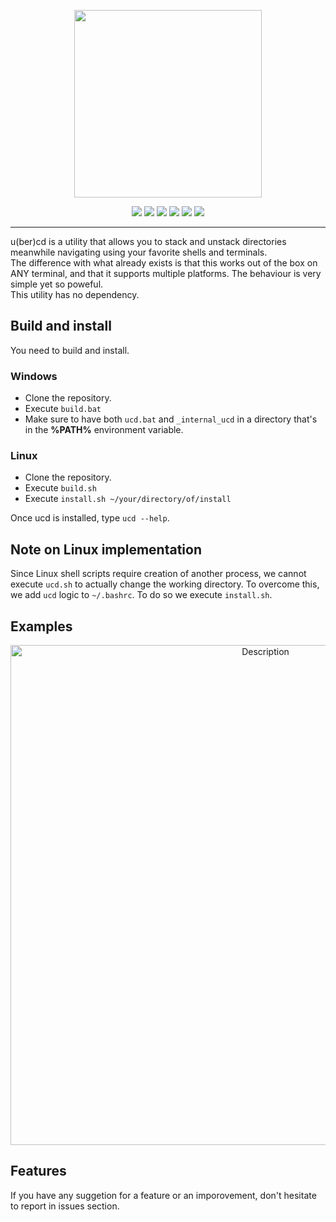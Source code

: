 

<p align="center">
    <img src= "https://github.com/user-attachments/assets/61fdd2ce-aab0-454c-a5f5-c897afbc5a62"
        height="300">
</p>
<p align="center">
    <a href="mailto:wildric.auric@gmail.com" alt="Email">
        <img src="https://img.shields.io/badge/Gmail-D14836?logo=gmail&logoColor=white" /></a>
    <a href="https://github.com/Wildric-Auric/ucd/edit/main/README.md#linux" alt="Linux">
        <img src="https://img.shields.io/badge/Linux-FCC624?logo=linux&logoColor=black" /></a>
    <a href="https://github.com/Wildric-Auric/ucd/edit/main/README.md#windows" alt="Windows">
        <img src="https://custom-icon-badges.demolab.com/badge/Windows-0078D6?logo=windows11&logoColor=white"/></a>
    <a href="http://github.com/Wildric-Auric/ucd/stargazers" alt="stars">
        <img src="https://img.shields.io/github/stars/Wildric-Auric/ucd?style=flat"/></a>
    <a href="https://github.com/Wildric-Auric/ucd/forks" alt="forks">
        <img src="https://img.shields.io/github/forks/Wildric-Auric/ucd?style=flat"/></a>
    <a href= "https://buymeacoffee.com/wildric" alt="Windows">
        <img src= "https://img.shields.io/badge/Buy%20Me%20a%20Coffee-ffdd00?&logo=buy-me-a-coffee&logoColor=black" /></a>
</p>

------

u(ber)cd is a utility that allows you to stack and unstack directories meanwhile navigating using your favorite shells and terminals. <br>
The difference with what already exists is that this works out 
of the box on ANY terminal, and that it supports multiple platforms. The 
behaviour is very simple yet so poweful. <br>
This utility has no dependency.

## Build and install

You need to build and install.

### Windows

* Clone the repository.
* Execute `build.bat`
* Make sure to have both `ucd.bat` and `_internal_ucd` in a directory that's in the **%PATH%** environment variable.

### Linux

* Clone the repository.
* Execute `build.sh`
* Execute `install.sh ~/your/directory/of/install`

Once ucd is installed, type `ucd --help`.
## Note on Linux implementation

Since Linux shell scripts require creation of another process, we cannot execute
`ucd.sh` to actually change the working directory.
To overcome this, we add `ucd` logic to `~/.bashrc`. To do so we execute `install.sh`.

## Examples

<p align="center">
  <img src="https://github.com/user-attachments/assets/7f2ba6a7-9ac9-484e-97f0-3c0dd4170889" alt="Description" width="800" />
</p>

## Features

If you have any suggetion for a feature or an imporovement, don't hesitate to report in issues section.

